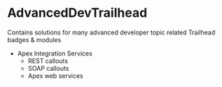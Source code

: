 # AdvancedDevTrailhead

Contains solutions for many advanced developer topic related Trailhead badges &amp; modules

- Apex Integration Services
    - REST callouts
    - SOAP callouts
    - Apex web services
